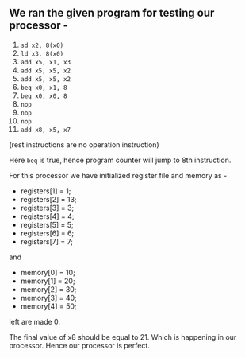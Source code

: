 ## We ran the given program for testing our processor -

1. `sd x2, 8(x0)`
2. `ld x3, 8(x0)`
3. `add x5, x1, x3`
4. `add x5, x5, x2`
4. `add x5, x5, x2`
4. `beq x0, x1, 8`
5. `beq x0, x0, 8`
6. `nop`
7. `nop`
8. `nop`
9. `add x8, x5, x7`

(rest instructions are no operation instruction)

Here `beq` is true, hence program counter will jump to 8th instruction.

For this processor we have initialized register file and memory as - 

- registers[1] = 1;
- registers[2] = 13;
- registers[3] = 3;
- registers[4] = 4;
- registers[5] = 5;
- registers[6] = 6;
- registers[7] = 7;

and

- memory[0] = 10;
- memory[1] = 20;
- memory[2] = 30;
- memory[3] = 40;
- memory[4] = 50;

left are made 0.

The final value of x8 should be equal to 21. Which is happening in our processor. Hence our processor is perfect.